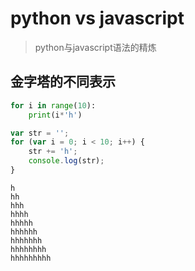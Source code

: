 # python vs javascript

> python与javascript语法的精炼



## 金字塔的不同表示

``` python
for i in range(10):
    print(i*'h')
```

``` js
var str = '';
for (var i = 0; i < 10; i++) {
    str += 'h';
    console.log(str);
}
```

``` console
h
hh
hhh
hhhh
hhhhh
hhhhhh
hhhhhhh
hhhhhhhh
hhhhhhhhh
```

